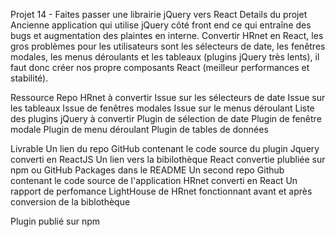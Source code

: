 Projet 14 - Faites passer une librairie jQuery vers React
Details du projet
Ancienne application qui utilise jQuery côté front end ce qui entraîne des bugs et augmentation des plaintes en interne. Convertir HRnet en React, les gros problèmes pour les utilisateurs sont les sélecteurs de date, les fenêtres modales, les menus déroulants et les tableaux (plugins jQuery très lents), il faut donc créer nos propre composants React (meilleur performances et stabilité).

Ressource
Repo HRnet à convertir
Issue sur les sélecteurs de date
Issue sur les tableaux
Issue de fenêtres modales
Issue sur le menus déroulant
Liste des plugins jQuery à convertir
Plugin de sélection de date
Plugin de fenêtre modale
Plugin de menu déroulant
Plugin de tables de données

Livrable
Un lien du repo GitHub contenant le code source du plugin Jquery converti en ReactJS
Un lien vers la bibilothèque React convertie plubliée sur npm ou GitHub Packages dans le README
Un second repo Github contenant le code source de l'application HRnet converti en React
Un rapport de perfomance LightHouse de HRnet fonctionnant avant et après conversion de la biblothèque

Plugin publié sur npm
